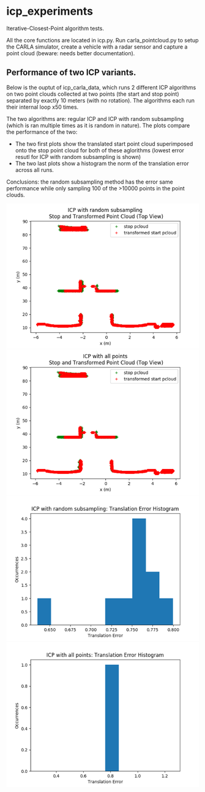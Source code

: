# icp_experiments
Iterative-Closest-Point algorithm tests.

All the core functions are located in icp.py.
Run carla_pointcloud.py to setup the CARLA simulator, create a vehicle with a radar sensor and capture a point cloud (beware: needs better documentation).

## Performance of two ICP variants.
Below is the ouptut of icp_carla_data, which runs 2 different ICP algorithms on two point clouds collected at two points (the start and stop point) separated by exactly 10 meters (with no rotation). The algorithms each run their internal loop x50 times.

The two algorithms are: regular ICP and ICP with random subsampling (which is ran multiple times as it is random in nature). The plots compare the performance of the two:
* The two first plots show the translated start point cloud superimposed onto the stop point cloud for both of these aglorithms (lowest error resutl for ICP with random subsampling is shown)
* The two last plots show a histogram the norm of the translation error across all runs.

Conclusions: the random subsampling method has the error same performance while only sampling 100 of the >10000 points in the point clouds.

![](./documentation/icp_randsampl_results.png)
![](./documentation/icp_results.png)
![](./documentation/icp_randsampl_translation_error.png)
![](./documentation/icp_translation_error.png)

